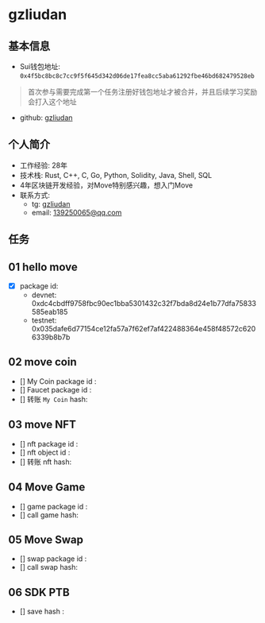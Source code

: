 # gzliudan

## 基本信息

- Sui钱包地址: `0x4f5bc8bc8c7cc9f5f645d342d06de17fea8cc5aba61292fbe46bd682479528eb`

> 首次参与需要完成第一个任务注册好钱包地址才被合并，并且后续学习奖励会打入这个地址

- github: [gzliudan](https://github.com/gzliudan)

## 个人简介

- 工作经验: 28年
- 技术栈: Rust, C++, C, Go, Python, Solidity, Java, Shell, SQL
- 4年区块链开发经验，对Move特别感兴趣，想入门Move
- 联系方式:
  - tg: [gzliudan](https://t.me/gzliudan)
  - email: <139250065@qq.com>

## 任务

## 01 hello move  

- [X] package id:
  - devnet:  0xdc4cbdff9758fbc90ec1bba5301432c32f7bda8d24e1b77dfa75833585eab185
  - testnet: 0x035dafe6d77154ce12fa57a7f62ef7af422488364e458f48572c6206339b8b7b

## 02 move coin

- [] My Coin package id :
- [] Faucet package id :
- [] 转账 `My Coin` hash:

## 03 move NFT

- [] nft package id :
- [] nft object id :
- [] 转账 nft  hash:

## 04 Move Game

- [] game package id :
- [] call game hash:

## 05 Move Swap

- [] swap package id :
- [] call swap hash:

## 06 SDK PTB

- [] save hash :
